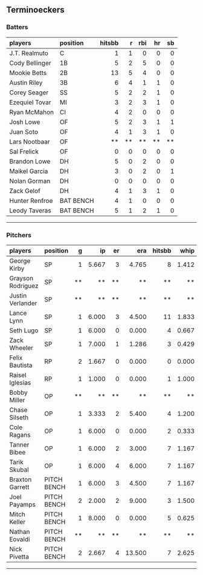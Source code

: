 ## Terminoeckers

### Batters

 
|players        |position  | hitsbb|  r| rbi| hr| sb| 
|:--------------|:---------|------:|--:|---:|--:|--:| 
|J.T. Realmuto  |C         |      1|  1|   0|  0|  0| 
|Cody Bellinger |1B        |      5|  2|   5|  0|  0| 
|Mookie Betts   |2B        |     13|  5|   4|  0|  0| 
|Austin Riley   |3B        |      6|  4|   1|  1|  0| 
|Corey Seager   |SS        |      5|  2|   2|  1|  0| 
|Ezequiel Tovar |MI        |      3|  2|   3|  1|  0| 
|Ryan McMahon   |CI        |      4|  2|   0|  0|  0| 
|Josh Lowe      |OF        |      5|  2|   3|  1|  1| 
|Juan Soto      |OF        |      4|  1|   3|  1|  0| 
|Lars Nootbaar  |OF        |     **| **|  **| **| **| 
|Sal Frelick    |OF        |      0|  0|   0|  0|  0| 
|Brandon Lowe   |DH        |      5|  0|   2|  0|  0| 
|Maikel Garcia  |DH        |      3|  0|   2|  0|  1| 
|Nolan Gorman   |DH        |      0|  0|   0|  0|  0| 
|Zack Gelof     |DH        |      4|  1|   3|  1|  0| 
|Hunter Renfroe |BAT BENCH |      4|  1|   0|  0|  0| 
|Leody Taveras  |BAT BENCH |      5|  1|   2|  1|  0| 

* * *

### Pitchers

 
|players           |position    |  g|    ip| er|    era| hitsbb|  whip| so|  w| sv| 
|:-----------------|:-----------|--:|-----:|--:|------:|------:|-----:|--:|--:|--:| 
|George Kirby      |SP          |  1| 5.667|  3|  4.765|      8| 1.412|  9|  0|  0| 
|Grayson Rodriguez |SP          | **|    **| **|     **|     **|    **| **| **| **| 
|Justin Verlander  |SP          | **|    **| **|     **|     **|    **| **| **| **| 
|Lance Lynn        |SP          |  1| 6.000|  3|  4.500|     11| 1.833|  1|  1|  0| 
|Seth Lugo         |SP          |  1| 6.000|  0|  0.000|      4| 0.667|  4|  1|  0| 
|Zack Wheeler      |SP          |  1| 7.000|  1|  1.286|      3| 0.429| 10|  1|  0| 
|Felix Bautista    |RP          |  2| 1.667|  0|  0.000|      0| 0.000|  1|  0|  1| 
|Raisel Iglesias   |RP          |  1| 1.000|  0|  0.000|      1| 1.000|  2|  0|  0| 
|Bobby Miller      |OP          | **|    **| **|     **|     **|    **| **| **| **| 
|Chase Silseth     |OP          |  1| 3.333|  2|  5.400|      4| 1.200|  3|  0|  0| 
|Cole Ragans       |OP          |  1| 6.000|  0|  0.000|      2| 0.333| 11|  1|  0| 
|Tanner Bibee      |OP          |  1| 6.000|  2|  3.000|      7| 1.167|  5|  1|  0| 
|Tarik Skubal      |OP          |  1| 6.000|  4|  6.000|      7| 1.167|  7|  0|  0| 
|Braxton Garrett   |PITCH BENCH |  1| 6.000|  3|  4.500|      7| 1.167|  3|  0|  0| 
|Joel Payamps      |PITCH BENCH |  2| 2.000|  2|  9.000|      3| 1.500|  1|  0|  0| 
|Mitch Keller      |PITCH BENCH |  1| 8.000|  0|  0.000|      5| 0.625|  6|  1|  0| 
|Nathan Eovaldi    |PITCH BENCH | **|    **| **|     **|     **|    **| **| **| **| 
|Nick Pivetta      |PITCH BENCH |  2| 2.667|  4| 13.500|      7| 2.625|  5|  1|  0| 


* * *



